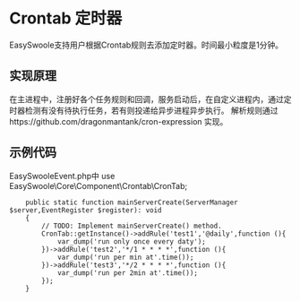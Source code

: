 # Crontab 定时器
EasySwoole支持用户根据Crontab规则去添加定时器。时间最小粒度是1分钟。

## 实现原理
在主进程中，注册好各个任务规则和回调，服务启动后，在自定义进程内，通过定时器检测有没有待执行任务，若有则投递给异步进程异步执行。
解析规则通过https://github.com/dragonmantank/cron-expression 实现。

## 示例代码
EasySwooleEvent.php中
use EasySwoole\Core\Component\Crontab\CronTab;
```
    public static function mainServerCreate(ServerManager $server,EventRegister $register): void
    {
        // TODO: Implement mainServerCreate() method.
        CronTab::getInstance()->addRule('test1','@daily',function (){
            var_dump('run only once every daty');
        })->addRule('test2','*/1 * * * *',function (){
            var_dump('run per min at'.time());
        })->addRule('test3','*/2 * * * *',function (){
            var_dump('run per 2min at'.time());
        });
    }
```
